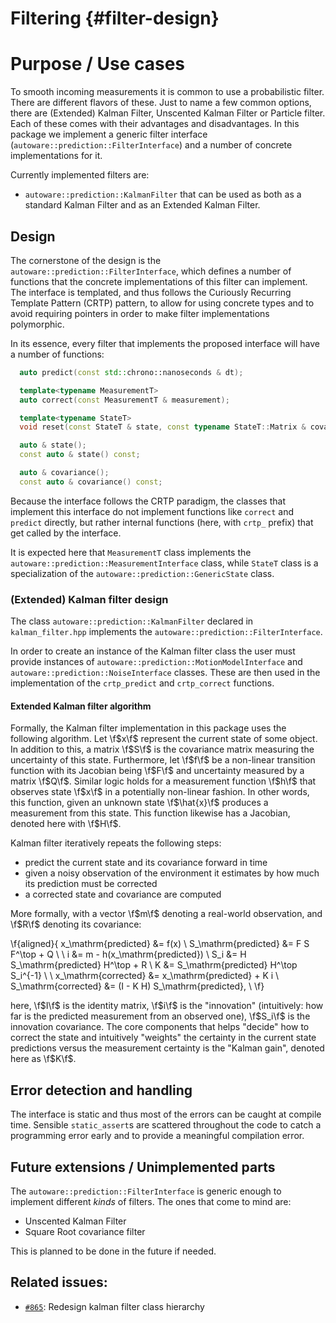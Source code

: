 Filtering {#filter-design}
=============

# Purpose / Use cases

To smooth incoming measurements it is common to use a probabilistic filter. There are different
flavors of these. Just to name a few common options, there are (Extended) Kalman Filter, Unscented
Kalman Filter or Particle filter. Each of these comes with their advantages and disadvantages. In
this package we implement a generic filter interface (`autoware::prediction::FilterInterface`) and a
number of concrete implementations for it.

Currently implemented filters are:

- `autoware::prediction::KalmanFilter` that can be used as both as a standard Kalman Filter and as
  an Extended Kalman Filter.


## Design

The cornerstone of the design is the `autoware::prediction::FilterInterface`, which defines a number
of functions that the concrete implementations of this filter can implement. The interface is
templated, and thus follows the Curiously Recurring Template Pattern (CRTP) pattern, to allow for
using concrete types and to avoid requiring pointers in order to make filter implementations
polymorphic.

In its essence, every filter that implements the proposed interface will have a number of functions:

```cpp
  auto predict(const std::chrono::nanoseconds & dt);

  template<typename MeasurementT>
  auto correct(const MeasurementT & measurement);

  template<typename StateT>
  void reset(const StateT & state, const typename StateT::Matrix & covariance);

  auto & state();
  const auto & state() const;

  auto & covariance();
  const auto & covariance() const;
```

Because the interface follows the CRTP paradigm, the classes that implement this interface do not
implement functions like `correct` and `predict` directly, but rather internal functions (here, with
`crtp_` prefix) that get called by the interface.

It is expected here that `MeasurementT` class implements the
`autoware::prediction::MeasurementInterface` class, while `StateT` class is a specialization of the
`autoware::prediction::GenericState` class.

### (Extended) Kalman filter design

The class `autoware::prediction::KalmanFilter` declared in `kalman_filter.hpp` implements the
`autoware::prediction::FilterInterface`.

In order to create an instance of the Kalman filter class the user must provide instances of
`autoware::prediction::MotionModelInterface` and `autoware::prediction::NoiseInterface` classes.
These are then used in the implementation of the `crtp_predict` and `crtp_correct` functions.

#### Extended Kalman filter algorithm

Formally, the Kalman filter implementation in this package uses the following algorithm. Let
\f$x\f$ represent the current state of some object. In addition to this, a matrix \f$S\f$ is the
covariance matrix measuring the uncertainty of this state. Furthermore, let \f$f\f$ be a non-linear
transition function with its Jacobian being \f$F\f$ and uncertainty measured by a matrix \f$Q\f$.
Similar logic holds for a measurement function \f$h\f$ that observes state \f$x\f$ in a potentially
non-linear fashion. In other words, this function, given an unknown state \f$\hat{x}\f$ produces a
measurement from this state. This function likewise has a Jacobian, denoted here with \f$H\f$.

Kalman filter iteratively repeats the following steps:
- predict the current state and its covariance forward in time
- given a noisy observation of the environment it estimates by how much its prediction must be corrected
- a corrected state and covariance are computed

More formally, with a vector \f$m\f$ denoting a real-world observation, and \f$R\f$ denoting its
covariance:

\f{aligned}{
x_\mathrm{predicted} &= f(x) \\
S_\mathrm{predicted} &= F S F^\top + Q \\
\\
i &= m - h(x_\mathrm{predicted}) \\
S_i &= H S_\mathrm{predicted} H^\top + R \\
K &= S_\mathrm{predicted} H^\top S_i^{-1} \\
\\
x_\mathrm{corrected} &= x_\mathrm{predicted} + K i \\
S_\mathrm{corrected} &= (I - K H) S_\mathrm{predicted}, \\
\f}

here, \f$I\f$ is the identity matrix, \f$i\f$ is the "innovation" (intuitively: how far is the
predicted measurement from an observed one), \f$S_i\f$ is the innovation covariance. The core
components that helps "decide" how to correct the state and intuitively "weights" the certainty in
the current state predictions versus the measurement certainty is the "Kalman gain", denoted here as
\f$K\f$.


## Error detection and handling

The interface is static and thus most of the errors can be caught at compile time. Sensible
`static_assert`s are scattered throughout the code to catch a programming error early and to provide
a meaningful compilation error.


## Future extensions / Unimplemented parts

The `autoware::prediction::FilterInterface` is generic enough to implement different _kinds_ of
filters. The ones that come to mind are:
- Unscented Kalman Filter
- Square Root covariance filter

This is planned to be done in the future if needed.


## Related issues:
- [`#865`](https://gitlab.com/autowarefoundation/autoware.auto/AutowareAuto/-/issues/865): Redesign
  kalman filter class hierarchy
